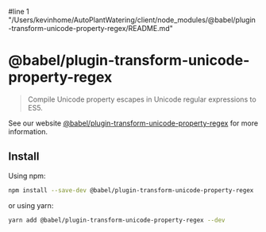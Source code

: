 #line 1 "/Users/kevinhome/AutoPlantWatering/client/node_modules/@babel/plugin-transform-unicode-property-regex/README.md"
# @babel/plugin-transform-unicode-property-regex

> Compile Unicode property escapes in Unicode regular expressions to ES5.

See our website [@babel/plugin-transform-unicode-property-regex](https://babeljs.io/docs/babel-plugin-transform-unicode-property-regex) for more information.

## Install

Using npm:

```sh
npm install --save-dev @babel/plugin-transform-unicode-property-regex
```

or using yarn:

```sh
yarn add @babel/plugin-transform-unicode-property-regex --dev
```
